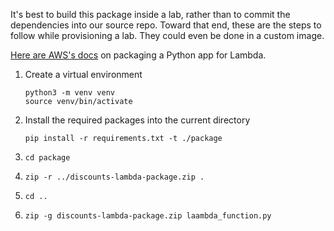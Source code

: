 It's best to build this package inside a lab, rather than to commit the dependencies into our source repo. Toward that end, these are the steps to follow while provisioning a lab. They could even be done in a custom image.

[Here are AWS's docs](https://docs.aws.amazon.com/lambda/latest/dg/python-package.html#python-package-create-package-with-dependency) on packaging a Python app for Lambda.

1. Create a virtual environment
   ```
   python3 -m venv venv
   source venv/bin/activate
   ```

2. Install the required packages into the current directory
   ```
   pip install -r requirements.txt -t ./package
   ```

3. `cd package`

4. `zip -r ../discounts-lambda-package.zip .`

5. `cd ..`

6. `zip -g discounts-lambda-package.zip laambda_function.py`



